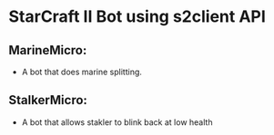 # StarCraft II Bot using s2client API

## MarineMicro:
- A bot that does marine splitting. 

## StalkerMicro:
- A bot that allows stakler to blink back at low health
